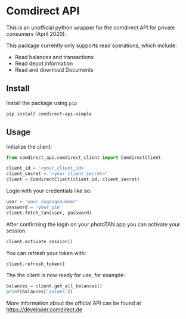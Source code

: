 # Comdirect API

This is an unofficial python wrapper for the comdirect API for private consumers (April 2020).

This package currently only supports read operations, which include:

* Read balances and transactions
* Read depot information
* Read and download Documents

## Install

Install the package using `pip`

```shell script
pip install comdirect-api-simple
```

## Usage

Initialize the client:

```python
from comdirect_api.comdirect_client import ComdirectClient

client_id = '<your_client_id>'
client_secret = '<your_client_secret>'
client = ComdirectClient(client_id, client_secret)
```


Login with your credentials like so:

```python
user = 'your_zugangsnummer'
password = 'your_pin'
client.fetch_tan(user, password)
```
After confirming the login on your photoTAN app you can activate your session.

```python
client.activate_session()
```
You can refresh your token with:

```python
client.refresh_token()
```

The the client is now ready for use, for example:

```python
balances = client.get_all_balances()
print(balances['values'])
```

More information about the official API can be found at https://developer.comdirect.de
